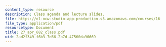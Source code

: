 ```yaml
---
content_type: resource
description: Class agenda and lecture slides.
file: https://ol-ocw-studio-app-production.s3.amazonaws.com/courses/16-812-the-aerospace-industry-spring-2004/2ad2f349f6b37d662b7d47560da96669_27_apr_682_class.pdf
file_type: application/pdf
resourcetype: Document
title: 27_apr_682_class.pdf
uid: 2ad2f349-f6b3-7d66-2b7d-47560da96669
---
```

